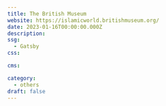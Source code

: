 ```yaml
---
title: The British Museum
website: https://islamicworld.britishmuseum.org/
date: 2023-01-16T00:00:00.000Z
description:
ssg:
  - Gatsby
css:

cms:

category:
  - others
draft: false
---
```

